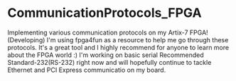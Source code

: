 # CommunicationProtocols_FPGA
Implementing various communication protocols on my Artix-7 FPGA! (Developing)
I'm using fpga4fun as a resource to help me go through these protocols. It's a great tool and I highly recommend for anyone to learn more about the FPGA world :)
I'm working on basic serial Recommended Standard-232(RS-232) right now and will hopefully continue to tackle Ethernet and PCI Express communicatio on my board.
